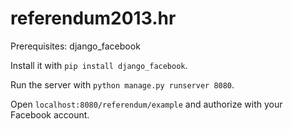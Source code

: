 referendum2013.hr
================

Prerequisites: django_facebook

Install it with `pip install django_facebook`.

Run the server with `python manage.py runserver 8080`.

Open `localhost:8080/referendum/example` and authorize with your Facebook account.
